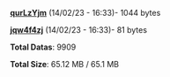[**qurLzYjm**](/data/qurLzYjm.txt) (14/02/23 - 16:33)- 1044 bytes

[**jqw4f4zj**](/data/jqw4f4zj.txt) (14/02/23 - 16:33)- 81 bytes

**Total Datas**: 9909

**Total Size**: 65.12 MB / 65.1 MB